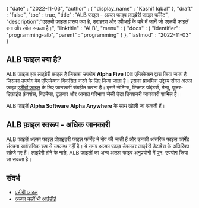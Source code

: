 {
  "date" : "2022-11-03",
  "author" : {
    "display_name" : "Kashif Iqbal"
},
  "draft" : "false",
  "toc" : true,
  "title" :"ALB फाइल - अल्फा फाइव लाइब्रेरी फाइल फॉर्मेट",
  "description":"एएलबी फ़ाइल प्रारूप क्या है, उदाहरण और एपीआई के बारे में जानें जो एएलबी फाइलें बना और खोल सकता है।",
  "linktitle" : "ALB",
  "menu" : {
    "docs" : {
      "identifier": "programming-alb",
      "parent" : "programming"
}
},
  "lastmod" : "2022-11-03"
}

## ALB फाइल क्या है?

ALB फ़ाइल एक लाइब्रेरी फ़ाइल है जिसका उपयोग **Alpha Five** IDE एप्लिकेशन द्वारा किया जाता है जिसका उपयोग वेब एप्लिकेशन विकसित करने के लिए किया जाता है। इसका प्राथमिक उद्देश्य संगत अल्फ़ा फ़ाइव [एडीबी फ़ाइल](/hi/database/adb/) के लिए जानकारी संग्रहीत करना है। इसमें सेटिंग्स, स्क्रिप्ट पॉइंटर्स, मेन्यू, यूजर-डिफ़ाइंड फ़ंक्शंस, बिटमैप्स, टूलबार और आयात परिभाषा जैसी डेटा डिक्शनरी जानकारी शामिल है।

ALB फाइलें **Alpha Software Alpha Anywhere** के साथ खोली जा सकती हैं।

## ALB फ़ाइल स्वरूप - अधिक जानकारी

ALB फाइलें अल्फा फाइल प्रोप्राइटरी फाइल फॉर्मेट में सेव की जाती हैं और उनकी आंतरिक फाइल फॉर्मेट संरचना सार्वजनिक रूप से उपलब्ध नहीं है। ये समग्र अल्फा फाइव डेवलपर लाइब्रेरी डेटाबेस के अतिरिक्त सहेजे गए हैं। लाइब्रेरी होने के नाते, ALB फ़ाइलों का अन्य अल्फ़ा फाइव अनुप्रयोगों में पुन: उपयोग किया जा सकता है।

## संदर्भ

* [एडीबी फाइल](/hi/database/adb/)
* [अल्फा कहीं भी आईडीई](https://documentation.alphasoftware.com/pages/GettingStarted/IDE/index.xml)

